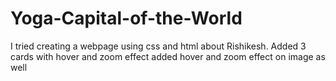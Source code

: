 # Yoga-Capital-of-the-World
I tried creating a webpage using css and html about Rishikesh.
Added 3 cards with hover and zoom effect
added hover and zoom effect on image as well
